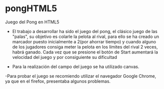 pongHTML5
===========

Juego del Pong en HTML5

- El trabajo a desarrollar ha sido el juego del pong, el clásico juego de las "palas", su objetivo es colarle la pelota al rival,
 para ello se ha creado un marcador puesto inicialmente a 2(por ahorrar tiempo) y cuando alguno de los jugadores consiga meter la
 pelota en los límites del rival 2 veces, habrá ganado. Cada vez que se presione el botón de Start aumentará la velocidad del juego 
 y por consiguiente su dificultad
 
- Para la realización del campo del juego se ha utilizado canvas.

-Para probar el juego se recomiendo utilizar el navegador Google Chrome, ya que en el firefox, presentaba algunos problemas.